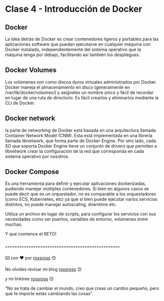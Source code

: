 # Clase 4 - Introducción de Docker 

## Docker

La idea detrás de Docker es crear contenedores ligeros y portables para las aplicaciones software que puedan ejecutarse en cualquier máquina con Docker instalado, independientemente del sistema operativo que la máquina tenga por debajo, facilitando así también los despliegues.

## Docker Volumes

Los volúmenes son como discos duros virtuales administrados por Docker. Docker maneja el almacenamiento en disco (generalmente en /var/lib/docker/volumes/) y asígneles un nombre único y fácil de recordar en lugar de una ruta de directorio. Es fácil crearlos y eliminarlos mediante la CLI de Docker.

## Docker network

la parte de networking de Docker está basada en una arquitectura llamada Container Network Model (CNM). Esta está implementada en una librería llamada libnetwork, que forma parte de Docker Engine. Por otro lado, cada SO que soporta Docker Engine tiene un conjunto de drivers que permiten a libnetwork crear la configuración de la red que corresponda en cada sistema operativo por nosotros. 

## Docker Compose 

Es una herramienta para definir y ejecutar aplicaciones dockerizadas, pudiendo manejar múltiples contenedores. Si bien en algunos casos se puede decir que es un orquestador, no es comparable a los orquestadores (como ECS, Kubernetes, etc) ya que si bien puede ejecutar varios servicios distintos, no puede manejar autoscaling, downtime etc.

Utiliza un archivo en lugar de scripts, para configurar los servicios con sus necesidades como ser puertos, variables de entorno, volúmenes entre muchas.

Y que comience el RETO!

### -------------------------------------------------

⌨️ con ❤️ por [roxsross](https://github.com/roxsross) 😊

No olvides revisar mi blog [roxsross](https://blog.295devops.com) 😊

y mi linktree [roxsross](https://roxs.295devops.com) 😊

"No se trata de cambiar el mundo, creo que creas un cambio pequeño, pero que te importe estás cambiando las cosas".
